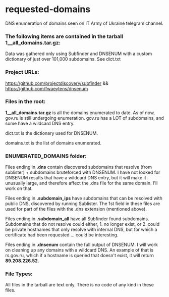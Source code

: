 # requested-domains
DNS enumeration of domains seen on IT Army of Ukraine telegram channel.

### The following items are contained in the tarball 1__all_domains.tar.gz:

Data was gathered only using Subfinder and DNSENUM with a custom dictionary of just over 101,000 subdomains.  See dict.txt 


### Project URLs:
https://github.com/projectdiscovery/subfinder && https://github.com/fwaeytens/dnsenum


### Files in the root:

__1__all_domains.tar.gz__ is all the domains enumerated to date.  As of now, gov.ru is still undergoing enumeration.  gov.ru has a LOT of subdomains, and some have a wildcard DNS entry.

dict.txt is the dictionary used for DNSENUM.

domains.txt is the list of domains enumerated.

### ENUMERATED_DOMAINS folder:

Files ending in __.dns__ contain discovered subdomains that resolve (from sublister) + subdomains bruteforced with DNSENUM.  I have not looked for DNSENUM results that have a wildcard DNS entry, but it will make it unusually large, and therefore affect the .dns file for the same domain.  I'll work on that. 

Files ending in __.subdomain_ips__ have subdomains that can be resolved with public DNS, discovered by running Sublister.  The 1st field in these files are used for part of the files with the .dns extension (mentioned above).

Files ending in __.subdomain_all__ have all Subfinder found subdomains.  Subdomains that do not resolve could either, 1. no longer exist, or 2. could be private hostnames that only resolve with internal DNS, but for which a certificate had been requested ... could be interesting.

Files ending in __.dnsenum__ contain the full output of DNSENUM.  I will work on cleaning up any domains with a wildcard DNS.  An example of that is rs.gov.ru, which if a hostname is queried that doesn't exist, it will return __89.208.226.52__.


### File Types:

All files in the tarball are text only.  There is no code of any kind in these files.
